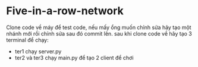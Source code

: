 # Five-in-a-row-network
Clone code về máy để test code, nếu mấy ổng muốn chỉnh sửa hãy tạo một nhánh mới rồi chỉnh sửa sau đó commit lên.
sau khi clone code về hãy tạo 3 terminal để chạy:
- ter1 chạy server.py
- ter2 và ter3 chạy main.py để tạo 2 client để chơi